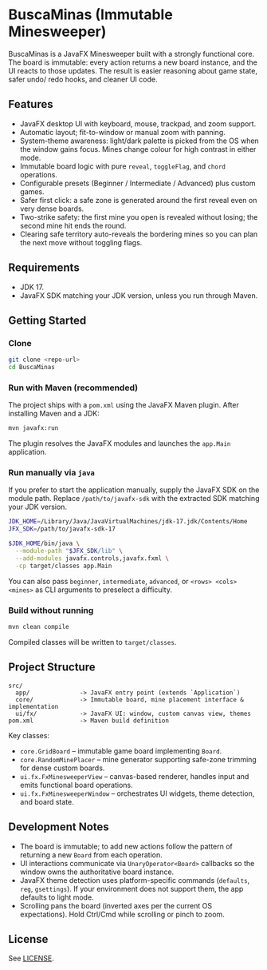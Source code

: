 # BuscaMinas (Immutable Minesweeper)

BuscaMinas is a JavaFX Minesweeper built with a strongly functional core. The
board is immutable: every action returns a new board instance, and the UI reacts
to those updates. The result is easier reasoning about game state, safer undo/
redo hooks, and cleaner UI code.

## Features

- JavaFX desktop UI with keyboard, mouse, trackpad, and zoom support.
- Automatic layout; fit-to-window or manual zoom with panning.
- System-theme awareness: light/dark palette is picked from the OS when the
  window gains focus. Mines change colour for high contrast in either mode.
- Immutable board logic with pure `reveal`, `toggleFlag`, and `chord`
  operations.
- Configurable presets (Beginner / Intermediate / Advanced) plus custom games.
- Safer first click: a safe zone is generated around the first reveal even on
  very dense boards.
- Two-strike safety: the first mine you open is revealed without losing; the
  second mine hit ends the round.
- Clearing safe territory auto-reveals the bordering mines so you can plan the
  next move without toggling flags.

## Requirements

- JDK 17.
- JavaFX SDK matching your JDK version, unless you run through Maven.

## Getting Started

### Clone

```bash
git clone <repo-url>
cd BuscaMinas
```

### Run with Maven (recommended)

The project ships with a `pom.xml` using the JavaFX Maven plugin. After
installing Maven and a JDK:

```bash
mvn javafx:run
```

The plugin resolves the JavaFX modules and launches the `app.Main` application.

### Run manually via `java`

If you prefer to start the application manually, supply the JavaFX SDK on the
module path. Replace `/path/to/javafx-sdk` with the extracted SDK matching your
JDK version.

```bash
JDK_HOME=/Library/Java/JavaVirtualMachines/jdk-17.jdk/Contents/Home
JFX_SDK=/path/to/javafx-sdk-17

$JDK_HOME/bin/java \
  --module-path "$JFX_SDK/lib" \
  --add-modules javafx.controls,javafx.fxml \
  -cp target/classes app.Main
```

You can also pass `beginner`, `intermediate`, `advanced`, or `<rows> <cols>
<mines>` as CLI arguments to preselect a difficulty.

### Build without running

```bash
mvn clean compile
```

Compiled classes will be written to `target/classes`.

## Project Structure

```
src/
  app/              -> JavaFX entry point (extends `Application`)
  core/             -> Immutable board, mine placement interface & implementation
  ui/fx/            -> JavaFX UI: window, custom canvas view, themes
pom.xml             -> Maven build definition
```

Key classes:

- `core.GridBoard` – immutable game board implementing `Board`.
- `core.RandomMinePlacer` – mine generator supporting safe-zone trimming for
  dense custom boards.
- `ui.fx.FxMinesweeperView` – canvas-based renderer, handles input and emits
  functional board operations.
- `ui.fx.FxMinesweeperWindow` – orchestrates UI widgets, theme detection, and
  board state.

## Development Notes

- The board is immutable; to add new actions follow the pattern of returning a
  new `Board` from each operation.
- UI interactions communicate via `UnaryOperator<Board>` callbacks so the
  window owns the authoritative board instance.
- JavaFX theme detection uses platform-specific commands (`defaults`, `reg`,
  `gsettings`). If your environment does not support them, the app defaults to
  light mode.
- Scrolling pans the board (inverted axes per the current OS expectations).
  Hold Ctrl/Cmd while scrolling or pinch to zoom.

## License

See [LICENSE](LICENSE).
